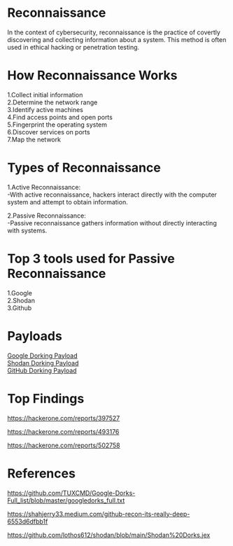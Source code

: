 # Reconnaissance

  In the context of cybersecurity, reconnaissance is the practice of covertly discovering and collecting information about a system. This method is often used in ethical hacking or penetration testing. 

# How Reconnaissance Works

  1.Collect initial information\
  2.Determine the network range\
  3.Identify active machines\
  4.Find access points and open ports\
  5.Fingerprint the operating system\
  6.Discover services on ports\
  7.Map the network
  
 # Types of Reconnaissance
   
   1.Active Reconnaissance:\
      -With active reconnaissance, hackers interact directly with the computer system and attempt to obtain information.
        
   2.Passive Reconnaissance:\
      -Passive reconnaissance gathers information without directly interacting with systems.
      
 # Top 3 tools used for Passive Reconnaissance
 
  1.Google\
  2.Shodan\
  3.Github
  
 # Payloads
 
   <a href="https://github.com/illupak/Recon/blob/Branch1/Google%20Dorking%20Payloads">Google Dorking Payload</a> \
   <a href="https://github.com/illupak/Recon/blob/Branch1/Shodan%20Dorking%20Payloads">Shodan Dorking Payload</a> \
   <a href="https://github.com/illupak/Recon/blob/Branch1/GitHub%20Dorking%20Payloads">GitHub Dorking Payload</a>
   
 # Top Findings
 
  https://hackerone.com/reports/397527
  
  https://hackerone.com/reports/493176
  
  https://hackerone.com/reports/502758
   
 # References
 
  https://github.com/TUXCMD/Google-Dorks-Full_list/blob/master/googledorks_full.txt

  https://shahjerry33.medium.com/github-recon-its-really-deep-6553d6dfbb1f

  https://github.com/lothos612/shodan/blob/main/Shodan%20Dorks.jex
  
  
  
  
